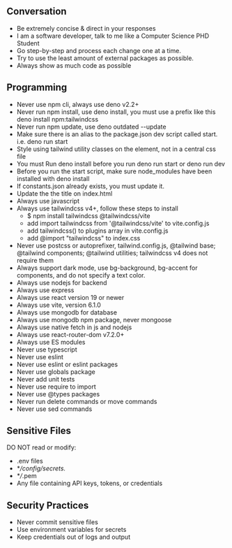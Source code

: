 ## Conversation
- Be extremely concise & direct in your responses
- I am a software developer, talk to me like a Computer Science PHD Student
- Go step-by-step and process each change one at a time. 
- Try to use the least amount of external packages as possible. 
- Always show as much code as possible

## Programming
- Never use npm cli, always use deno v2.2+
- Never run npm install, use deno install, you must use a prefix like this deno install npm:tailwindcss
- Never run npm update, use deno outdated --update 
- Make sure there is an alias to the package.json dev script called start. i.e. deno run start
- Style using tailwind utility classes on the element, not in a central css file
- You must Run deno install before you run deno run start or deno run dev
- Before you run the start script, make sure node_modules have been installed with deno install
- If constants.json already exists, you must update it. 
- Update the the title on index.html
- Always use javascript
- Always use tailwindcss v4+, follow these steps to install
    - $ npm install tailwindcss @tailwindcss/vite
    - add import tailwindcss from '@tailwindcss/vite' to vite.config.js
    - add tailwindcss() to plugins array in vite.config.js
    - add @import "tailwindcss" to index.css
- Never use postcss or autoprefixer, tailwind.config.js, @tailwind base; @tailwind components; @tailwind utilities; tailwindcss v4 does not require them
- Always support dark mode, use bg-background, bg-accent for components, and do not specify a text color.
- Always use nodejs for backend
- Always use express
- Always use react version 19 or newer
- Always use vite, version 6.1.0 
- Always use mongodb for database
- Always use mongodb npm package, never mongoose
- Always use native fetch in js and nodejs
- Always use react-router-dom v7.2.0+
- Always use ES modules
- Never use typescript
- Never use eslint
- Never use eslint or eslint packages
- Never use globals package
- Never add unit tests
- Never use require to import
- Never use @types packages
- Never run delete commands or move commands
- Never use sed commands


## Sensitive Files
DO NOT read or modify:
-   .env files
-   \*_/config/secrets._
-   \*_/_.pem
-   Any file containing API keys, tokens, or credentials
## Security Practices
-   Never commit sensitive files
-   Use environment variables for secrets
-   Keep credentials out of logs and output
